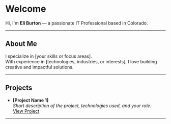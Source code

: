 # Welcome

Hi, I'm **Eli Burton** — a passionate IT Professional based in Colorado.

---

## About Me

I specialize in [your skills or focus areas].  
With experience in [technologies, industries, or interests], I love building creative and impactful solutions.

---

## Projects

- **[Project Name 1]**  
  _Short description of the project, technologies used, and your role._  
  [View Project](#)

---